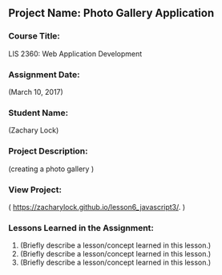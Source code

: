 ## Project Name:  Photo Gallery Application

### Course Title:
LIS 2360:  Web Application Development

### Assignment Date:  
(March 10, 2017)

### Student Name:  
(Zachary Lock)

### Project Description:
(creating a photo gallery )

### View Project:
( https://zacharylock.github.io/lesson6_javascript3/. )

### Lessons Learned in the Assignment:
1. (Briefly describe a lesson/concept learned in this lesson.)
2. (Briefly describe a lesson/concept learned in this lesson.)
3. (Briefly describe a lesson/concept learned in this lesson.)
